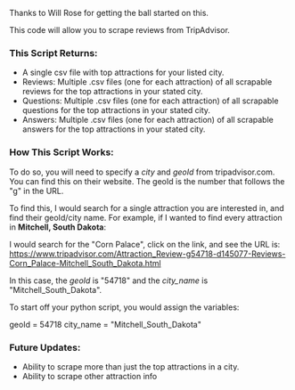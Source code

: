Thanks to Will Rose for getting the ball started on this.

This code will allow you to scrape reviews from TripAdvisor.

### This Script Returns:

- A single csv file with top attractions for your listed city.
- Reviews: Multiple .csv files (one for each attraction) of all scrapable reviews for the top attractions in your stated city.
- Questions: Multiple .csv files (one for each attraction) of all scrapable questions for the top attractions in your stated city.
- Answers: Multiple .csv files (one for each attraction) of all scrapable answers for the top attractions in your stated city.

### How This Script Works:

To do so, you will need to specify a *city* and *geoId* from tripadvisor.com.
You can find this on their website. The geoId is the number that follows the "g" in the URL. 

To find this, I would search for a single attraction you are interested in, and find their geoId/city name.
For example, if I wanted to find every attraction in **Mitchell, South Dakota**:

I would search for the "Corn Palace", click on the link, and see the URL is:
https://www.tripadvisor.com/Attraction_Review-g54718-d145077-Reviews-Corn_Palace-Mitchell_South_Dakota.html

In this case, the *geoId* is "54718" and the *city_name* is "Mitchell_South_Dakota". 

To start off your python script, you would assign the variables:

geoId = 54718
city_name = "Mitchell_South_Dakota"

### Future Updates:

- Ability to scrape more than just the top attractions in a city.
- Ability to scrape other attraction info
